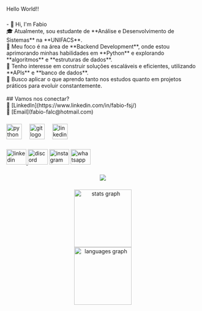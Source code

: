 <p align="left">Hello World!!</p>

###

<p align="left">- 👋 Hi, I'm Fabio<br>🎓 Atualmente, sou estudante de **Análise e Desenvolvimento de Sistemas** na **UNIFACS**.  <br>🚀 Meu foco é na área de **Backend Development**, onde estou aprimorando minhas habilidades em **Python** e explorando **algoritmos** e **estruturas de dados**.  <br>🔧 Tenho interesse em construir soluções escaláveis e eficientes, utilizando **APIs** e **banco de dados**.  <br>🌱 Busco aplicar o que aprendo tanto nos estudos quanto em projetos práticos para evoluir constantemente.<br><br>## Vamos nos conectar?<br>🔗 [LinkedIn](https://www.linkedin.com/in/fabio-fsj/)  <br>📧 [Email](fabio-falc@hotmail.com)</p>

###

<div align="left">
  <img src="https://cdn.jsdelivr.net/gh/devicons/devicon/icons/python/python-original.svg" height="40" alt="python logo"  />
  <img width="12" />
  <img src="https://cdn.jsdelivr.net/gh/devicons/devicon/icons/git/git-original.svg" height="40" alt="git logo"  />
  <img width="12" />
  <img src="https://cdn.jsdelivr.net/gh/devicons/devicon/icons/linkedin/linkedin-original.svg" height="40" alt="linkedin logo"  />
</div>

###

<div align="left">
  <a href="https://www.linkedin.com/in/fabio-fsj/" target="_blank">
    <img src="https://raw.githubusercontent.com/maurodesouza/profile-readme-generator/master/src/assets/icons/social/linkedin/default.svg" width="52" height="40" alt="linkedin logo"  />
  </a>
  <img src="https://raw.githubusercontent.com/maurodesouza/profile-readme-generator/master/src/assets/icons/social/discord/default.svg" width="52" height="40" alt="discord logo"  />
  <img src="https://raw.githubusercontent.com/maurodesouza/profile-readme-generator/master/src/assets/icons/social/instagram/default.svg" width="52" height="40" alt="instagram logo"  />
  <img src="https://raw.githubusercontent.com/maurodesouza/profile-readme-generator/master/src/assets/icons/social/whatsapp/default.svg" width="52" height="40" alt="whatsapp logo"  />
</div>

###

<div align="center">
  <img src="https://profile-counter.glitch.me/fabio-falc/count.svg?"  />
</div>

###

<div align="center">
  <img src="https://github-readme-stats.vercel.app/api?username=fabio-falc&hide_title=false&hide_rank=false&show_icons=true&include_all_commits=true&count_private=true&disable_animations=false&theme=dracula&locale=en&hide_border=false&order=1" height="150" alt="stats graph" /> <br>
  <img src="https://github-readme-stats.vercel.app/api/top-langs?username=fabio-falc&locale=en&hide_title=false&layout=compact&card_width=320&langs_count=5&theme=dracula&hide_border=false&order=2" height="150" alt="languages graph"  />
</div>

###
